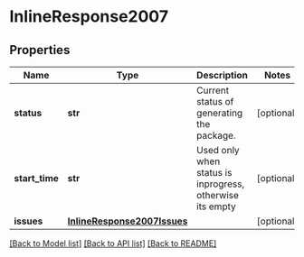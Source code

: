 # InlineResponse2007

## Properties
Name | Type | Description | Notes
------------ | ------------- | ------------- | -------------
**status** | **str** | Current status of generating the package. | [optional] 
**start_time** | **str** | Used only when status is inprogress, otherwise its empty | [optional] 
**issues** | [**InlineResponse2007Issues**](InlineResponse2007Issues.md) |  | [optional] 

[[Back to Model list]](../README.md#documentation-for-models) [[Back to API list]](../README.md#documentation-for-api-endpoints) [[Back to README]](../README.md)


